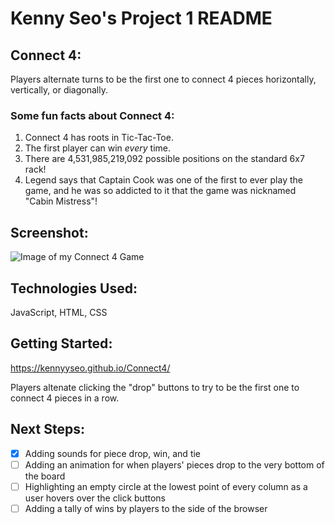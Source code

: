 # **Kenny Seo's Project 1 README**

## **Connect 4**:

Players alternate turns to be the first one to connect 4 pieces horizontally, vertically, or diagonally.

### Some fun facts about Connect 4:

1. Connect 4 has roots in Tic-Tac-Toe.
2. The first player can win _*every*_ time.
3. There are 4,531,985,219,092 possible positions on the standard 6x7 rack!
4. Legend says that Captain Cook was one of the first to ever play the game, and he was so addicted to it that the game was nicknamed "Cabin Mistress"!

## **Screenshot**:

![Image of my Connect 4 Game](https://i.imgur.com/AdcGkzx.png)

## **Technologies Used**:

JavaScript, HTML, CSS

## **Getting Started**:

https://kennyyseo.github.io/Connect4/

Players altenate clicking the "drop" buttons to try to be the first one to connect 4 pieces in a row.

## **Next Steps**:

- [x] Adding sounds for piece drop, win, and tie
- [ ] Adding an animation for when players' pieces drop to the very bottom of the board
- [ ] Highlighting an empty circle at the lowest point of every column as a user hovers over the click buttons
- [ ] Adding a tally of wins by players to the side of the browser
